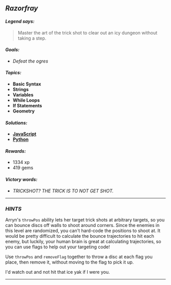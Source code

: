 ## _Razorfray_

#### _Legend says:_
> Master the art of the trick shot to clear out an icy dungeon without taking a step.

#### _Goals:_
+ _Defeat the ogres_

#### _Topics:_
+ **Basic Syntax**
+ **Strings**
+ **Variables**
+ **While Loops**
+ **If Statements**
+ **Geometry**

#### _Solutions:_
+ **[JavaScript](razorfray.js)**
+ **[Python](razorfray.py)**

#### _Rewards:_
+ 1334 xp
+ 419 gems

#### _Victory words:_
+ _TRICKSHOT? THE TRICK IS TO NOT GET SHOT._

___

### _HINTS_

Arryn's `throwPos` ability lets her target trick shots at arbitrary targets, so you can bounce discs off walls to shoot around corners. Since the enemies in this level are randomized, you can't hard-code the positions to shoot at. It would be pretty difficult to calculate the bounce trajectories to hit each enemy, but luckily, your human brain is great at calculating trajectories, so you can use flags to help out your targeting code!

Use `throwPos` and `removeFlag` together to throw a disc at each flag you place, then remove it, without moving to the flag to pick it up.

I'd watch out and not hit that ice yak if I were you.

___

